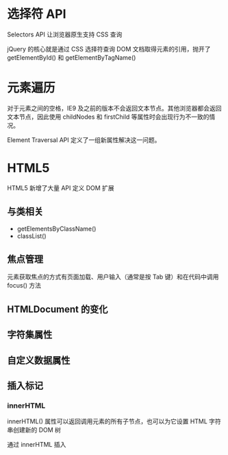 # 选择符 API
Selectors API 让浏览器原生支持 CSS 查询

jQuery 的核心就是通过 CSS 选择符查询 DOM 文档取得元素的引用，抛开了 getElementById() 和 getElementByTagName() 

# 元素遍历
对于元素之间的空格，IE9 及之前的版本不会返回文本节点。其他浏览器都会返回文本节点，因此使用 childNodes 和 firstChild 等属性时会出现行为不一致的情况。

Element Traversal API 定义了一组新属性解决这一问题。

# HTML5
HTML5 新增了大量 API 定义 DOM 扩展
## 与类相关
- getElementsByClassName()
- classList()
## 焦点管理
元素获取焦点的方式有页面加载、用户输入（通常是按 Tab 键）和在代码中调用 focus() 方法
## HTMLDocument 的变化
## 字符集属性
## 自定义数据属性
## 插入标记
### innerHTML 
innerHTML() 属性可以返回调用元素的所有子节点，也可以为它设置 HTML 字符串创建新的 DOM 树

通过 innerHTML 插入 <script> 元素并不会执行其中的脚本
### outerHTML
和 innerHTML 属性类似，但创建的新的 DOM 树会取代调用元素
### 内存与性能问题
假如某个元素与一个事件处理程序（或 JS 对象）绑定，利用本节介绍的方法删除该元素后，绑定关系在内存中并没有删除，便会导致内存占用问题，尤其是在 IE中。

 在设置 innerHTML 或 outerHTML 时会创建一个 HTML 解析器，这个解析器是在浏览器级别的代码（通常是C++）基础上运行的，因此执行比 JS 快得多。但是要注意，创建与销毁 HTML 也会带来性能损失，需要控制次数。
 ## scrollIntoView()

# 专有扩展
## 文档模式
## children 属性
## contains()
## 插入文本
## 滚动

